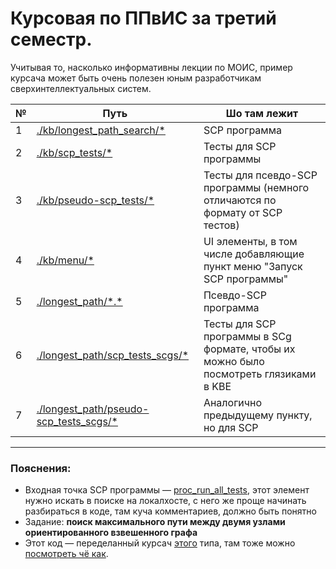 # Курсовая по ППвИС за третий семестр.

Учитывая то, насколько информативны лекции по МОИС, пример курсача может быть очень полезен
юным разработчикам сверхинтеллектуальных систем.

| № | Путь                                                                            | Шо там лежит                                                                          |
| - | ------------------------------------------------------------------------------- | ------------------------------------------------------------------------------------- |
| 1 | [./kb/longest_path_search/*](./kb/longest_path_search/)                         | SCP программа                                                                         |
| 2 | [./kb/scp_tests/*](./kb/scp_tests/)                                             | Тесты для SCP программы                                                               |
| 3 | [./kb/pseudo-scp_tests/*](./kb/pseudo-scp_tests/)                               | Тесты для псевдо-SCP программы (немного отличаются по формату от SCP тестов)          |
| 4 | [./kb/menu/*](./kb/menu/)                                                       | UI элементы, в том числе добавляющие пункт меню "Запуск SCP программы"                |
| 5 | [./longest_path/\*.*](./longest_path/)                                          | Псевдо-SCP программа                                                                  |
| 6 | [./longest_path/scp_tests_scgs/*](./longest_path/scp_tests_scgs/)               | Тесты для SCP программы в SCg формате, чтобы их можно было посмотреть глязиками в KBE |
| 7 | [./longest_path/pseudo-scp_tests_scgs/*](./longest_path/pseudo-scp_tests_scgs/) | Аналогично предыдущему пункту, но для SCP                                             |

-----------------------------------------------------------------------------------------------------------------

### Пояснения:
* Входная точка SCP программы — [proc_run_all_tests](./kb/longest_path_search/proc_run_all_tests.scs), этот элемент нужно искать в поиске на локалхосте, с него же
проще начинать разбираться в коде, там куча комментариев, должно быть понятно
* Задание: **поиск максимального пути между двумя узлами ориентированного взвешенного графа**
* Этот код — переделанный курсач [этого](https://github.com/Yegor-Ikbaev "Ягор") типа,
там тоже можно [посмотреть чё как](https://github.com/Yegor-Ikbaev/scp-chains "тык").
